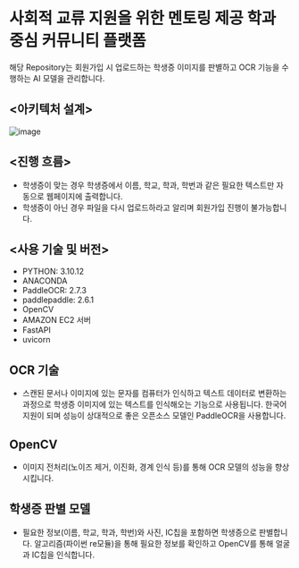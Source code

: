 # 사회적 교류 지원을 위한 멘토링 제공 학과 중심 커뮤니티 플랫폼

해당 Repository는 회원가입 시 업로드하는 학생증 이미지를 판별하고 OCR 기능을 수행하는 AI 모델을 관리합니다.

## <아키텍처 설계>
![image](https://github.com/user-attachments/assets/9b403d90-0795-4146-8855-eba495232b2a)

## <진행 흐름>
- 학생증이 맞는 경우 학생증에서 이름, 학교, 학과, 학번과 같은 필요한 텍스트만 자동으로 웹페이지에 출력합니다.
- 학생증이 아닌 경우 파일을 다시 업로드하라고 알리며 회원가입 진행이 불가능합니다.

## <사용 기술 및 버전>
- PYTHON: 3.10.12
- ANACONDA
- PaddleOCR: 2.7.3
- paddlepaddle: 2.6.1
- OpenCV
- AMAZON EC2 서버
- FastAPI
- uvicorn

## OCR 기술
- 스캔된 문서나 이미지에 있는 문자를 컴퓨터가 인식하고 텍스트 데이터로 변환하는 과정으로 학생증 이미지에 있는 텍스트를 인식해오는 기능으로 사용됩니다. 한국어 지원이 되며 성능이 상대적으로 좋은 오픈소스 모델인 PaddleOCR을 사용합니다.

## OpenCV
- 이미지 전처리(노이즈 제거, 이진화, 경계 인식 등)를 통해 OCR 모델의 성능을 향상시킵니다.

## 학생증 판별 모델
- 필요한 정보(이름, 학교, 학과, 학번)와 사진, IC칩을 포함하면 학생증으로 판별합니다. 알고리즘(파이썬 re모듈)을 통해 필요한 정보를 확인하고 OpenCV를 통해 얼굴과 IC칩을 인식합니다.
